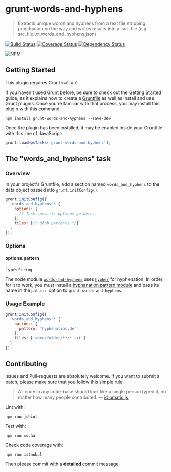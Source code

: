 # grunt-words-and-hyphens

> Extracts unique words and hyphens from a text file stripping punctuation on the way and writes results into a json file (e.g. src_file.txt.words_and_hyphens.json)

[![Build Status](https://travis-ci.org/borisdiakur/grunt-words-and-hyphens.svg?branch=master)](https://travis-ci.org/borisdiakur/grunt-words-and-hyphens)
[![Coverage Status](https://coveralls.io/repos/borisdiakur/grunt-words-and-hyphens/badge.svg?branch=master)](https://coveralls.io/r/borisdiakur/grunt-words-and-hyphens?branch=master)
[![Dependency Status](https://gemnasium.com/borisdiakur/grunt-words-and-hyphens.svg)](https://gemnasium.com/borisdiakur/grunt-words-and-hyphens)

[![NPM](https://nodei.co/npm/grunt-words-and-hyphens.png?downloads=true)](https://nodei.co/npm/grunt-words-and-hyphens/)

## Getting Started
This plugin requires Grunt `>=0.4.0`

If you haven't used [Grunt](http://gruntjs.com/) before, be sure to check out the [Getting Started](http://gruntjs.com/getting-started) guide, as it explains how to create a [Gruntfile](http://gruntjs.com/sample-gruntfile) as well as install and use Grunt plugins. Once you're familiar with that process, you may install this plugin with this command:

```shell
npm install grunt-words-and-hyphens --save-dev
```

Once the plugin has been installed, it may be enabled inside your Gruntfile with this line of JavaScript:

```js
grunt.loadNpmTasks('grunt-words-and-hyphens');
```

## The "words_and_hyphens" task

### Overview
In your project's Gruntfile, add a section named `words_and_hyphens` to the data object passed into `grunt.initConfig()`.

```js
grunt.initConfig({
  'words_and_hyphens': {
    options: {
      // Task-specific options go here.
    },
    files: [/* glob patterns */]
  }
});
```

### Options

#### options.pattern
Type: `String`

The node module [`words-and-hyphens`](https://github.com/borisdiakur/words-and-hyphens) uses [`hypher`](https://github.com/bramstein/hypher) for hyphenation. In order for it to work, you must install a [hyphanation pattern module](https://github.com/bramstein/hyphenation-patterns) and pass its name in the `pattern` option to `grunt-words-and-hyphens`.

### Usage Example

```js
grunt.initConfig({
  'words_and_hyphens': {
    options: {
      pattern: 'hyphenation.de'
    },
    files: ['some/folder/**/*.txt']
  }
});
```

## Contributing

Issues and Pull-requests are absolutely welcome. If you want to submit a patch, please make sure that you follow this simple rule:

> All code in any code-base should look like a single person typed it, no matter how
many people contributed. — [idiomatic.js](https://github.com/rwldrn/idiomatic.js/)

Lint with:
```shell
npm run jshint
```

Test with:
```shell
npm run mocha
```

Check code coverage with:

```shell
npm run istanbul
```

Then please commit with a __detailed__ commit message.
